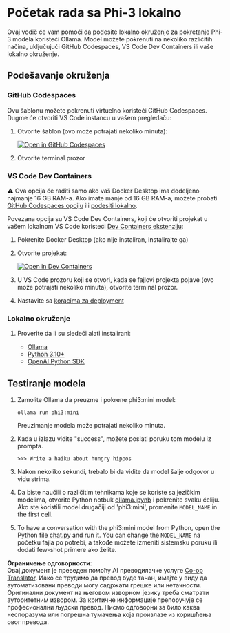 <!--
CO_OP_TRANSLATOR_METADATA:
{
  "original_hash": "3edae6aebc3d0143037109e8af58f1ac",
  "translation_date": "2025-05-09T07:19:36+00:00",
  "source_file": "md/01.Introduction/01/01.EnvironmentSetup.md",
  "language_code": "sr"
}
-->
# Početak rada sa Phi-3 lokalno

Ovaj vodič će vam pomoći da podesite lokalno okruženje za pokretanje Phi-3 modela koristeći Ollama. Model možete pokrenuti na nekoliko različitih načina, uključujući GitHub Codespaces, VS Code Dev Containers ili vaše lokalno okruženje.

## Podešavanje okruženja

### GitHub Codespaces

Ovu šablonu možete pokrenuti virtuelno koristeći GitHub Codespaces. Dugme će otvoriti VS Code instancu u vašem pregledaču:

1. Otvorite šablon (ovo može potrajati nekoliko minuta):

    [![Open in GitHub Codespaces](https://github.com/codespaces/badge.svg)](https://codespaces.new/microsoft/phi-3cookbook)

2. Otvorite terminal prozor

### VS Code Dev Containers

⚠️ Ova opcija će raditi samo ako vaš Docker Desktop ima dodeljeno najmanje 16 GB RAM-a. Ako imate manje od 16 GB RAM-a, možete probati [GitHub Codespaces opciju](../../../../../md/01.Introduction/01) ili [podesiti lokalno](../../../../../md/01.Introduction/01).

Povezana opcija su VS Code Dev Containers, koji će otvoriti projekat u vašem lokalnom VS Code koristeći [Dev Containers ekstenziju](https://marketplace.visualstudio.com/items?itemName=ms-vscode-remote.remote-containers):

1. Pokrenite Docker Desktop (ako nije instaliran, instalirajte ga)
2. Otvorite projekat:

    [![Open in Dev Containers](https://img.shields.io/static/v1?style=for-the-badge&label=Dev%20Containers&message=Open&color=blue&logo=visualstudiocode)](https://vscode.dev/redirect?url=vscode://ms-vscode-remote.remote-containers/cloneInVolume?url=https://github.com/microsoft/phi-3cookbook)

3. U VS Code prozoru koji se otvori, kada se fajlovi projekta pojave (ovo može potrajati nekoliko minuta), otvorite terminal prozor.
4. Nastavite sa [koracima za deployment](../../../../../md/01.Introduction/01)

### Lokalno okruženje

1. Proverite da li su sledeći alati instalirani:

    * [Ollama](https://ollama.com/)
    * [Python 3.10+](https://www.python.org/downloads/)
    * [OpenAI Python SDK](https://pypi.org/project/openai/)

## Testiranje modela

1. Zamolite Ollama da preuzme i pokrene phi3:mini model:

    ```shell
    ollama run phi3:mini
    ```

    Preuzimanje modela može potrajati nekoliko minuta.

2. Kada u izlazu vidite "success", možete poslati poruku tom modelu iz prompta.

    ```shell
    >>> Write a haiku about hungry hippos
    ```

3. Nakon nekoliko sekundi, trebalo bi da vidite da model šalje odgovor u vidu strima.

4. Da biste naučili o različitim tehnikama koje se koriste sa jezičkim modelima, otvorite Python notbuk [ollama.ipynb](../../../../../code/01.Introduce/ollama.ipynb) i pokrenite svaku ćeliju. Ako ste koristili model drugačiji od 'phi3:mini', promenite `MODEL_NAME` in the first cell.

5. To have a conversation with the phi3:mini model from Python, open the Python file [chat.py](../../../../../code/01.Introduce/chat.py) and run it. You can change the `MODEL_NAME` na početku fajla po potrebi, a takođe možete izmeniti sistemsku poruku ili dodati few-shot primere ako želite.

**Ограничење одговорности**:  
Овај документ је преведен помоћу AI преводилачке услуге [Co-op Translator](https://github.com/Azure/co-op-translator). Иако се трудимо да превод буде тачан, имајте у виду да аутоматизовани преводи могу садржати грешке или нетачности. Оригинални документ на његовом изворном језику треба сматрати ауторитетним извором. За критичне информације препоручује се професионални људски превод. Нисмо одговорни за било каква неспоразума или погрешна тумачења која произлазе из коришћења овог превода.
